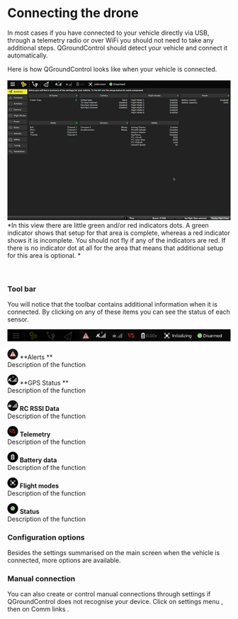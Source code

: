 # Connecting the drone
In most cases if you have connected to your vehicle directly via USB, through a telemetry radio or over WiFi you should not need to take any additional steps. QGroundControl should detect your vehicle and connect it automatically.

Here is how QGroundControl looks like when your vehicle is connected.
<br>
<br>
![](02_connecting_the_drone_screen.jpg)
*In this view there are little green and/or red indicators dots. A green indicator shows that setup for that area is complete, whereas a red indicator shows it is incomplete. You should not fly if any of the indicators are red. If there is no indicator dot at all for the area that means that additional setup for this area is optional. *
<br>
<br>
<br>
### Tool bar
You will notice that the toolbar contains additional information when it is connected. By clicking on any of these items you can see the status of each sensor. 

![](02_connecting_the_drone_menu.jpg)

![](02_ic_connecting_the_drone_screen_alerts.png) **Alerts **
<br>Description of the function

![](02_ic_connecting_the_drone_screen_gps.png) **GPS Status **
<br>Description of the function

![](02_ic_connecting_the_drone_screen_rc.png) **RC RSSI Data** 
<br>Description of the function

![](02_ic_connecting_the_drone_screen_telemetry.png) **Telemetry**
<br>Description of the function

![](02_ic_connecting_the_drone_screen_battery.png) **Battery data**
<br>Description of the function

![](02_ic_connecting_the_drone_screen_flight-modes.png) **Flight modes**
<br>Description of the function

![](02_ic_connecting_the_drone_screen_status.png) **Status**
<br>Description of the function


### Configuration options


Besides the settings summarised on the main screen when the vehicle is connected, more options are available. 



### Manual connection
You can also create or control manual connections through settings if QGroundControl does not recognise your device.
Click on settings menu , then on Comm links . 
[](connectingthe_drone_md.md)